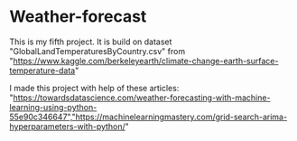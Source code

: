 # Weather-forecast

This is my fifth project. It is build on dataset "GlobalLandTemperaturesByCountry.csv" from "https://www.kaggle.com/berkeleyearth/climate-change-earth-surface-temperature-data"

I made this project with help of these articles: "https://towardsdatascience.com/weather-forecasting-with-machine-learning-using-python-55e90c346647","https://machinelearningmastery.com/grid-search-arima-hyperparameters-with-python/"
